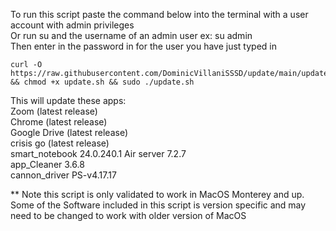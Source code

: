 To run this script paste the command below into the terminal with a user account with admin privileges  
Or run su and the username of an admin user ex: su admin  
Then enter in the password in for the user you have just typed in



```
curl -O https://raw.githubusercontent.com/DominicVillaniSSSD/update/main/update.sh && chmod +x update.sh && sudo ./update.sh
```

This will update these apps:  
Zoom (latest release)  
Chrome (latest release)  
Google Drive (latest release)  
crisis go (latest release)  
smart_notebook 24.0.240.1
Air server 7.2.7  
app_Cleaner 3.6.8  
cannon_driver PS-v4.17.17  

** Note this script is only validated to work in MacOS Monterey and up. Some of the Software included in this script is version specific and may need to be changed to work with older version of MacOS



